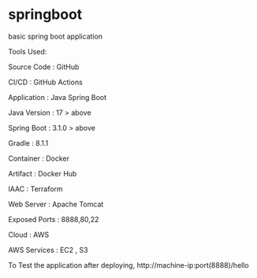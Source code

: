 # springboot
basic spring boot application

Tools Used:

Source Code 	: GitHub

CI/CD 			: GitHub Actions

Application 	: Java Spring Boot

Java Version 	: 17 > above

Spring Boot 	: 3.1.0 > above

Gradle 			: 8.1.1

Container 		: Docker

Artifact 		: Docker Hub

IAAC 			: Terraform

Web Server 		: Apache Tomcat

Exposed Ports 	: 8888,80,22

Cloud 			: AWS

AWS Services 	: EC2 , S3


To Test the application after deploying, http://machine-ip:port(8888)/hello
